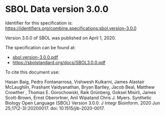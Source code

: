 # SBOL Data version 3.0.0
Identifier for this specification is: https://identifiers.org/combine.specifications:sbol.version-3.0.0

Version 3.0.0 of SBOL was published on April 1, 2020.

The specification can be found at:

* [sbol.version-3.0.0.pdf](https://raw.githubusercontent.com/combine-org/combine-specifications/main/specifications/files/sbol.version-3.0.0.pdf)
* https://sbolstandard.org/docs/SBOL3.0.0.pdf

To cite this document use: 




 Hasan Baig, Pedro Fontanarrosa, Vishwesh Kulkarni, James Alastair McLaughlin, Prashant Vaidyanathan, Bryan Bartley, Jacob Beal, Matthew Crowther , Thomas E. Gorochowski, Raik Grünberg, Goksel Misirli, James Scott-Brown, Ernst Oberortner, Anil Wipatand Chris J. Myers. Synthetic Biology Open Language (SBOL) Version 3.0.0. J Integr Bioinform. 2020 Jun 25;17(2-3):20200017. doi: 10.1515/jib-2020-0017.